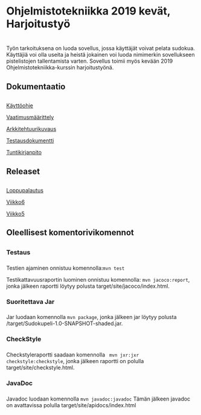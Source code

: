 # Ohjelmistotekniikka 2019 kevät, Harjoitustyö <h1>
  Työn tarkoituksena on luoda sovellus, jossa käyttäjät voivat pelata sudokua. Käyttäjiä voi olla useita ja heistä jokainen voi luoda nimimerkin sovellukseen pistelistojen tallentamista varten. Sovellus toimii myös kevään 2019 Ohjelmistotekniikka-kurssin harjoitustyönä.

  ## Dokumentaatio <h2>
  [Käyttöohje](https://github.com/Roeoeri/otharkka2019/blob/master/dokumentointi/Kaytto.md)
  
  [Vaatimusmäärittely](https://github.com/Roeoeri/otharkka2019/blob/master/dokumentointi/Maarittelydokumentti.md)
  
  [Arkkitehtuurikuvaus](https://github.com/Roeoeri/otharkka2019/blob/master/dokumentointi/arkkitehtuuri.md)
  
  [Testausdokumentti](https://github.com/Roeoeri/otharkka2019/blob/master/dokumentointi/testaus.md)
  
  [Tuntikirjanpito](https://github.com/Roeoeri/otharkka2019/blob/master/dokumentointi/tuntikirjanpito.md)
  
  
  ## Releaset <h2>
  [Loppupalautus](https://github.com/Roeoeri/otharkka2019/releases/tag/Viikko7)
  
  [Viikko6](https://github.com/Roeoeri/otharkka2019/releases/tag/viikko6)
  
  [Viikko5](https://github.com/Roeoeri/otharkka2019/releases)
  
  ## Oleellisest komentorivikomennot <h2>
  
  ### Testaus <h3>
  Testien ajaminen onnistuu komennolla:`mvn test`
  
  Testikattavuusraportin luominen onnistuu komennolla: `mvn jacoco:report`, jonka jälkeen raportti löytyy polusta target/site/jacoco/index.html.
  
  ### Suoritettava Jar <h3>
  Jar luodaan komennolla `mvn package`, jonka jälkeen jar löytyy polusta /target/Sudokupeli-1.0-SNAPSHOT-shaded.jar.
  
  ### CheckStyle <h3>
  Checkstyleraportti saadaan komennolla ` mvn jxr:jxr checkstyle:checkstyle`, jonka jälkeen raportti on polulla target/site/checkstyle.html.
  
  ### JavaDoc <h3>
 Javadoc luodaan komennolla `mvn javadoc:javadoc` Tämän jälkeen javadoc on avattavissa polulla target/site/apidocs/index.html

  
  
  
  
  
  
  
  
  


